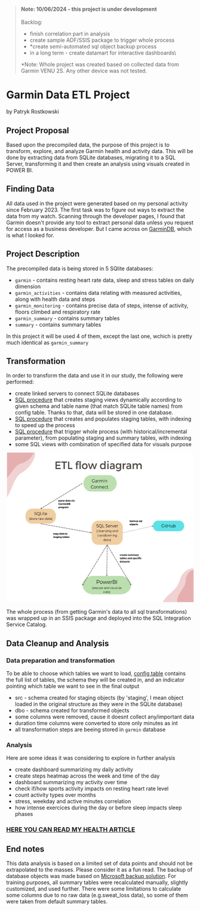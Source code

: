 > #### Note: 10/06/2024 - this project is under development
> Backlog:
> - finish correlation part in analysis
> - create sample ADF/SSIS package to trigger whole process
> - *create semi-automated sql object backup process
> - in a long term - create datamart for interactive dashboards\
>   
> *Note: Whole project was created based on collected data from Garmin VENU 2S. Any other device was not tested.


# Garmin Data ETL Project 
by Patryk Rostkowski

## Project Proposal
Based upon the precompiled data, the purpose of this project is to transform, explore, and analyze Garmin health and activity data. This will be done by extracting data from SQLite databases, migrating it to a SQL Server, transforming it and then create an analysis using visuals created in POWER BI. 

## Finding Data
All data used in the project were generated based on my personal activity since February 2023. The first task was to figure out ways to extract the data from my watch. Scanning through the developer pages, I found that Garmin doesn't provide any tool to extract personal data unless you request for access as a business developer. But I came across on [GarminDB](https://github.com/tcgoetz/GarminDB), which is what I looked for.  

## Project Description
The precompiled data is being stored in 5 SQlite databases:
- `garmin`              - contains resting heart rate data, sleep and stress tables on daily dimension
- `garmin_activities`   - contains data relating with measured activities, along with health data and steps
- `garmin_monitoring`   - contains precise data of steps, intense of activity, floors climbed and respiratory rate
- `garmin_summary`      - contains summary tables
- `summary`             - contains summary tables
  
In this project it will be used 4 of them, except the last one, wchich is pretty much identical as `garmin_summary`

## Transformation
In order to transform the data and use it in our study, the following were performed:
- create linked servers to connect SQLite databases
- [SQL procedure](https://github.com/patrykrostkowski/Garmin-Data-ETL-Project/blob/dev/db_etl_objects/dbo.p_CreateSrcViews.StoredProcedure.sql) that creates staging views dynamically according to given schema and table name (that match SQLite table names) from config table. Thanks to that, data will be stored in one database.
- [SQL procedure](https://github.com/patrykrostkowski/Garmin-Data-ETL-Project/blob/dev/db_etl_objects/dbo.p_MergeSrcTables.StoredProcedure.sql) that creates and populates staging tables, with indexing to speed up the process
- [SQL procedure](https://github.com/patrykrostkowski/Garmin-Data-ETL-Project/blob/dev/db_etl_objects/dbo.p_MasterDataLoad.StoredProcedure.sql) that trigger whole process (with historical/incremental parameter), from populating staging and summary tables, with indexing
- some SQL views with combination of specified data for visuals purpose

<p align="center">
  <img width="500" height="400" src="https://github.com/patrykrostkowski/Garmin-Data-ETL-Project/blob/dev/screenshots/etl_flow_diagram.png">
</p>


The whole process (from getting Garmin's data to all sql transformations) was wrapped up in an SSIS package and deployed into the SQL Integration Service Catalog.

## Data Cleanup and Analysis
### Data preparation and transformation 
To be able to choose which tables we want to load, [config table](https://github.com/patrykrostkowski/Garmin-Data-ETL-Project/blob/dev/screenshots/config_table.png) contains the full list of tables, the schema they will be created in, and an indicator pointing which table we want to see in the final output
- src - schema created for staging objects (by 'staging', I mean object loaded in the original structure as they were in the SQLite database)
- dbo - schema created for transformed objects
- some columns were removed, cause it doesnt collect any/important data
- duration time columns were converted to store only minutes as int
- all transformation steps are beeing stored in `garmin` database

### Analysis
Here are some ideas it was considering to explore in further analysis
- create dashboard summarizing my daily activity
- create steps heatmap across the week and time of the day
- dashboard summarizing my activity over time
- check if/how sports activity impacts on resting heart rate level
- count activity types over months
- stress, weekday and active minutes correlation
- how intense exercices during the day or before sleep impacts sleep phases
  
### [HERE YOU CAN READ MY HEALTH ARTICLE](https://github.com/patrykrostkowski/Garmin-Data-ETL-Project/blob/dev/health_analysis/Analysis.md)

## End notes
This data analysis is based on a limited set of data points and should not be extrapolated to the masses. Please consider it as a fun read.
The backup of database objects was made based on [Microsoft backup solution](https://github.com/microsoft/mssql-scripter).
For training purposes, all summary tables were recalculated manually, slightly customized, and used further. 
There were some limitations to calculate some columns due to no raw data (e.g.sweat_loss data), so some of them were taken from default summary tables.


